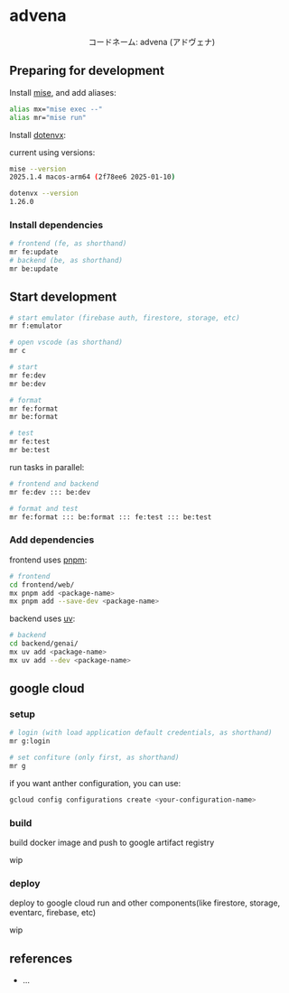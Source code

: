 # advena

<p align="center">
    コードネーム: advena (アドヴェナ)
</p>

## Preparing for development

Install [mise](https://github.com/jdx/mise), and add aliases:

```bash
alias mx="mise exec --"
alias mr="mise run"
```

Install [dotenvx](https://github.com/dotenvx/dotenvx):

current using versions:

```bash
mise --version
2025.1.4 macos-arm64 (2f78ee6 2025-01-10)

dotenvx --version
1.26.0
```

### Install dependencies

```bash
# frontend (fe, as shorthand)
mr fe:update
# backend (be, as shorthand)
mr be:update
```

## Start development

```bash
# start emulator (firebase auth, firestore, storage, etc)
mr f:emulator

# open vscode (as shorthand)
mr c

# start
mr fe:dev
mr be:dev

# format
mr fe:format
mr be:format

# test
mr fe:test
mr be:test
```

run tasks in parallel:

```bash
# frontend and backend
mr fe:dev ::: be:dev

# format and test
mr fe:format ::: be:format ::: fe:test ::: be:test
```

### Add dependencies

frontend uses [pnpm](https://github.com/pnpm/pnpm):

```bash
# frontend
cd frontend/web/
mx pnpm add <package-name>
mx pnpm add --save-dev <package-name>
```

backend uses [uv](https://github.com/astral-sh/uv):

```bash
# backend
cd backend/genai/
mx uv add <package-name>
mx uv add --dev <package-name>
```

## google cloud

### setup

```bash
# login (with load application default credentials, as shorthand)
mr g:login

# set confiture (only first, as shorthand)
mr g
```

if you want anther configuration, you can use:

```bash
gcloud config configurations create <your-configuration-name>
```

### build

build docker image and push to google artifact registry

wip

### deploy

deploy to google cloud run and other components(like firestore, storage, eventarc, firebase, etc)

wip

## references

* ...
